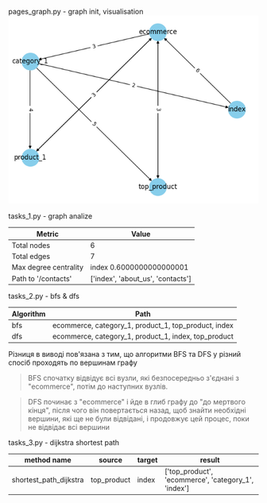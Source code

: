pages_graph.py - graph init, visualisation
![alt text](./graph.png "Graph visualisation")

tasks_1.py - graph analize

| Metric                | Value                             |
| --------------------- | --------------------------------- |
| Total nodes           | 6                                 |
| Total edges           | 7                                 |
| Max degree centrality | index 0.6000000000000001          |
| Path to '/contacts'   | ['index', 'about_us', 'contacts'] |

tasks_2.py - bfs & dfs

| Algorithm | Path                                                 |
| --------- | ---------------------------------------------------- |
| bfs       | ecommerce, category_1, product_1, top_product, index |
| dfs       | ecommerce, category_1, product_1, index, top_product |

Різниця в виводі пов'язана з тим, що алгоритми BFS та DFS у різний спосіб проходять по вершинам графу

> BFS спочатку відвідує всі вузли, які безпосередньо з'єднані з "ecommerce", потім до наступних вузлів.

> DFS починає з "ecommerce" і йде в глиб графу до "до мертвого кінця", після чого він повертається назад, щоб знайти необхідні вершини, які ще не були відвідані, і продовжує цей процес, поки не відвідає всі вершини

tasks_3.py - dijkstra shortest path

| method name            | source      | target | result                                              |
| ---------------------- | ----------- | ------ | --------------------------------------------------- |
| shortest_path_dijkstra | top_product | index  | ['top_product', 'ecommerce', 'category_1', 'index'] |
